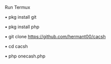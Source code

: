 Run Termux

• pkg install git

• pkg install php

• git clone https://github.com/hermant00/cacsh  

• cd cacsh

• php onecash.php
